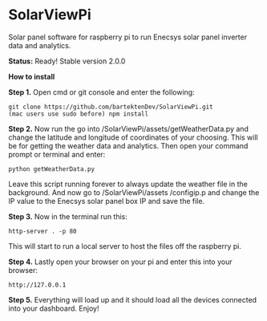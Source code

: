 # SolarViewPi
Solar panel software for raspberry pi to run Enecsys solar panel inverter data and analytics.

**Status:** Ready! Stable version 2.0.0

**How to install**

**Step 1.** Open cmd or git console and enter the following: 
```
git clone https://github.com/bartektenDev/SolarViewPi.git
(mac users use sudo before) npm install
```

**Step 2.** Now run the go into /SolarViewPi/assets/getWeatherData.py and change the latitude and longitude of coordinates of your choosing.
This will be for getting the weather data and analytics. Then open your command prompt or terminal and enter:
```
python getWeatherData.py
```
Leave this script running forever to always update the weather file in the background. And now go to /SolarViewPi/assets
/configip.p and change the IP value to the Enecsys solar panel box IP and save the file.

**Step 3.** Now in the terminal run this:
```
http-server . -p 80
```
This will start to run a local server to host the files off the raspberry pi.

**Step 4.** Lastly open your browser on your pi and enter this into your browser:
```
http://127.0.0.1
```

**Step 5.** Everything will load up and it should load all the devices connected into your dashboard. Enjoy!
